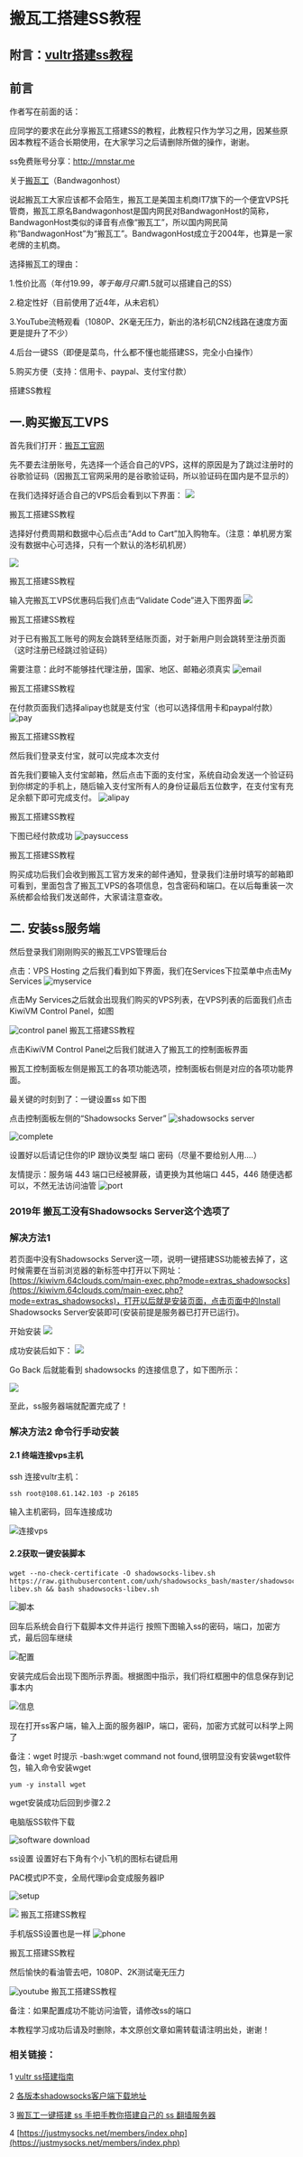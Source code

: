 # 搬瓦工搭建SS教程

## 附言：[vultr搭建ss教程](https://github.com/wandou911/ss/blob/master/vultr_install_ss.md)

## 前言

作者写在前面的话：

应同学的要求在此分享搬瓦工搭建SS的教程，此教程只作为学习之用，因某些原因本教程不适合长期使用，在大家学习之后请删除所做的操作，谢谢。

ss免费账号分享：http://mnstar.me


关于[搬瓦工](https://bwh1.net/aff.php?aff=19935)（Bandwagonhost）

说起搬瓦工大家应该都不会陌生，搬瓦工是美国主机商IT7旗下的一个便宜VPS托管商，搬瓦工原名Bandwagonhost是国内网民对BandwagonHost的简称，BandwagonHost类似的译音有点像“搬瓦工”，所以国内网民简称“BandwagonHost”为“搬瓦工”。BandwagonHost成立于2004年，也算是一家老牌的主机商。

选择搬瓦工的理由：

1.性价比高（年付$19.99，等于每月只需$1.5就可以搭建自己的SS）

2.稳定性好（目前使用了近4年，从未宕机）

3.YouTube流畅观看（1080P、2K毫无压力，新出的洛杉矶CN2线路在速度方面更是提升了不少）

4.后台一键SS（即便是菜鸟，什么都不懂也能搭建SS，完全小白操作）

5.购买方便（支持：信用卡、paypal、支付宝付款）

搭建SS教程

## 一.购买搬瓦工VPS

首先我们打开：[搬瓦工官网](https://bwh1.net/aff.php?aff=19935)

先不要去注册账号，先选择一个适合自己的VPS，这样的原因是为了跳过注册时的谷歌验证码（因搬瓦工官网采用的是谷歌验证码，所以验证码在国内是不显示的）

 

 

在我们选择好适合自己的VPS后会看到以下界面：
![](http://upload-images.jianshu.io/upload_images/8088606-43e2708a2ea87014.png?imageMogr2/auto-orient/strip%7CimageView2/2/w/1240)

搬瓦工搭建SS教程

选择好付费周期和数据中心后点击“Add to Cart”加入购物车。（注意：单机房方案没有数据中心可选择，只有一个默认的洛杉矶机房）

 ![](http://upload-images.jianshu.io/upload_images/8088606-8c4587452520d35f.png?imageMogr2/auto-orient/strip%7CimageView2/2/w/1240)


搬瓦工搭建SS教程

输入完搬瓦工VPS优惠码后我们点击“Validate Code”进入下图界面
![](http://upload-images.jianshu.io/upload_images/8088606-0d3a95e3cd154969.png?imageMogr2/auto-orient/strip%7CimageView2/2/w/1240)

搬瓦工搭建SS教程

对于已有搬瓦工账号的网友会跳转至结账页面，对于新用户则会跳转至注册页面（这时注册已经跳过验证码）

需要注意：此时不能够挂代理注册，国家、地区、邮箱必须真实
![email](http://upload-images.jianshu.io/upload_images/8088606-a0ea7400464a804e.png?imageMogr2/auto-orient/strip%7CimageView2/2/w/1240)

搬瓦工搭建SS教程

在付款页面我们选择alipay也就是支付宝（也可以选择信用卡和paypal付款）
![pay](http://upload-images.jianshu.io/upload_images/8088606-aed60a2d0b17ce4d.png?imageMogr2/auto-orient/strip%7CimageView2/2/w/1240)

搬瓦工搭建SS教程

然后我们登录支付宝，就可以完成本次支付

首先我们要输入支付宝邮箱，然后点击下面的支付宝，系统自动会发送一个验证码到你绑定的手机上，随后输入支付宝所有人的身份证最后五位数字，在支付宝有充足余额下即可完成支付。
![alipay](http://upload-images.jianshu.io/upload_images/8088606-0421c122567d3128.png?imageMogr2/auto-orient/strip%7CimageView2/2/w/1240)

搬瓦工搭建SS教程

下图已经付款成功
![paysuccess](http://upload-images.jianshu.io/upload_images/8088606-9db47bc7c13b78b9.png?imageMogr2/auto-orient/strip%7CimageView2/2/w/1240)

搬瓦工搭建SS教程

购买成功后我们会收到搬瓦工官方发来的邮件通知，登录我们注册时填写的邮箱即可看到，里面包含了搬瓦工VPS的各项信息，包含密码和端口。在以后每重装一次系统都会给我们发送邮件，大家请注意查收。
## 二. 安装ss服务端
然后登录我们刚刚购买的搬瓦工VPS管理后台

点击：VPS Hosting 之后我们看到如下界面，我们在Services下拉菜单中点击My Services
![myservice](http://upload-images.jianshu.io/upload_images/8088606-2d3a112c1763b7c0.png?imageMogr2/auto-orient/strip%7CimageView2/2/w/1240)



点击My Services之后就会出现我们购买的VPS列表，在VPS列表的后面我们点击KiwiVM Control Panel，如图

![control panel](http://upload-images.jianshu.io/upload_images/8088606-3f85958eecb63361.png?imageMogr2/auto-orient/strip%7CimageView2/2/w/1240)
搬瓦工搭建SS教程

点击KiwiVM Control Panel之后我们就进入了搬瓦工的控制面板界面

搬瓦工控制面板左侧是搬瓦工的各项功能选项，控制面板右侧是对应的各项功能界面。

最关键的时刻到了：一键设置ss 如下图

点击控制面板左侧的“Shadowsocks Server”
![shadowsocks server](http://upload-images.jianshu.io/upload_images/8088606-907995a02da90d66.png?imageMogr2/auto-orient/strip%7CimageView2/2/w/1240)



![complete](http://upload-images.jianshu.io/upload_images/8088606-462c661ba007f4eb.png?imageMogr2/auto-orient/strip%7CimageView2/2/w/1240)


设置好以后请记住你的IP 跟协议类型 端口 密码（尽量不要给别人用....）

友情提示：服务端 443 端口已经被屏蔽，请更换为其他端口 445，446 随便选都可以，不然无法访问油管
![port](http://upload-images.jianshu.io/upload_images/8088606-f8a410bd90e9ede9.png?imageMogr2/auto-orient/strip%7CimageView2/2/w/1240)

### 2019年 搬瓦工没有Shadowsocks Server这个选项了

### 解决方法1
若页面中没有Shadowsocks Server这一项，说明一键搭建SS功能被去掉了，这时候需要在当前浏览器的新标签中打开以下网址：
[https://kiwivm.64clouds.com/main-exec.php?mode=extras_shadowsocks](https://kiwivm.64clouds.com/main-exec.php?mode=extras_shadowsocks)，打开以后就是安装页面，点击页面中的Install Shadowsocks Server安装即可(安装前提是服务器已打开已运行)。

开始安装
![](https://ws3.sinaimg.cn/large/006tKfTcly1g0bql68nc9j30p00jj3zr.jpg)

成功安装后如下：
![](https://ws4.sinaimg.cn/large/006tKfTcly1g0bqmiwnapj30f30brdh9.jpg)

Go Back 后就能看到 shadowsocks 的连接信息了，如下图所示：

![](https://ws2.sinaimg.cn/large/006tKfTcly1g0bqm2m98gj30l008lgm3.jpg)

至此，ss服务器端就配置完成了！

### 解决方法2 命令行手动安装


#### 2.1 终端连接vps主机

ssh 连接vultr主机：

```
ssh root@108.61.142.103 -p 26185
```
输入主机密码，回车连接成功

![连接vps](https://images2018.cnblogs.com/blog/1044995/201806/1044995-20180626114646324-1418172715.png)



#### 2.2获取一键安装脚本

```
wget --no-check-certificate -O shadowsocks-libev.sh https://raw.githubusercontent.com/uxh/shadowsocks_bash/master/shadowsocks-libev.sh && bash shadowsocks-libev.sh

```
![脚本](https://images2018.cnblogs.com/blog/1044995/201806/1044995-20180626104654121-812242597.png)



回车后系统会自行下载脚本文件并运行 按照下图输入ss的密码，端口，加密方式，最后回车继续

![配置](https://images2018.cnblogs.com/blog/1044995/201806/1044995-20180626104829134-662917483.png)

安装完成后会出现下图所示界面。根据图中指示，我们将红框圈中的信息保存到记事本内

![信息](https://images2018.cnblogs.com/blog/1044995/201806/1044995-20180626104850862-1308489913.png)

现在打开ss客户端，输入上面的服务器IP，端口，密码，加密方式就可以科学上网了

备注：wget 时提示 -bash:wget command not found,很明显没有安装wget软件包，输入命令安装wget

```
yum -y install wget
```
wget安装成功后回到步骤2.2

电脑版SS软件下载

![software download](http://upload-images.jianshu.io/upload_images/8088606-52463b1956d35162.png?imageMogr2/auto-orient/strip%7CimageView2/2/w/1240)


ss设置 设置好右下角有个小飞机的图标右键启用

PAC模式IP不变，全局代理ip会变成服务器IP

![setup](http://upload-images.jianshu.io/upload_images/8088606-b4a0d1eb9f288ddd.png?imageMogr2/auto-orient/strip%7CimageView2/2/w/1240)


![](http://upload-images.jianshu.io/upload_images/8088606-0d7be29e3680fc4d.png?imageMogr2/auto-orient/strip%7CimageView2/2/w/1240)
搬瓦工搭建SS教程

手机版SS设置也是一样
![phone](http://upload-images.jianshu.io/upload_images/8088606-f65895ea7d42fa6c.png?imageMogr2/auto-orient/strip%7CimageView2/2/w/1240)

搬瓦工搭建SS教程

然后愉快的看油管去吧，1080P、2K测试毫无压力

![youtube](http://upload-images.jianshu.io/upload_images/8088606-e5cb62b4797b25c8.png?imageMogr2/auto-orient/strip%7CimageView2/2/w/1240)
搬瓦工搭建SS教程

备注：如果配置成功不能访问油管，请修改ss的端口

本教程学习成功后请及时删除，本文原创文章如需转载请注明出处，谢谢！

### 相关链接：

1 [vultr ss搭建指南](http://www.cnblogs.com/mnstar/p/8142885.html)

2 [各版本shadowsocks客户端下载地址](https://www.flyzy2005.com/fan-qiang/shadowsocks/ss-clients-download/)

3 [搬瓦工一键搭建 ss 手把手教你搭建自己的 ss 翻墙服务器](https://www.diycode.cc/topics/1247)

4 [https://justmysocks.net/members/index.php](https://justmysocks.net/members/index.php)
